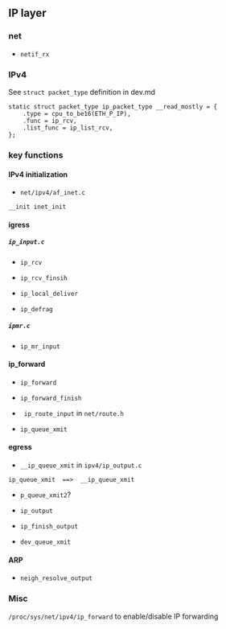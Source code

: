 ## IP layer

### net
* `netif_rx`

### IPv4
See `struct packet_type` definition in dev.md
```
static struct packet_type ip_packet_type __read_mostly = {
	.type = cpu_to_be16(ETH_P_IP),
	.func = ip_rcv,
	.list_func = ip_list_rcv,
};
```

### key functions

#### IPv4 initialization
* `net/ipv4/af_inet.c`
```
__init inet_init

```


#### igress
##### `ip_input.c`
* `ip_rcv`

* `ip_rcv_finsih`

* `ip_local_deliver`

* `ip_defrag`

##### `ipmr.c`
* `ip_mr_input`


#### ip_forward
* `ip_forward`

* `ip_forward_finish`

* ` ip_route_input` in `net/route.h`

* `ip_queue_xmit`

#### egress

* `__ip_queue_xmit` in `ipv4/ip_output.c`
```
ip_queue_xmit  ==>  __ip_queue_xmit
```

* `p_queue_xmit2`?

* `ip_output`

* `ip_finish_output`

* `dev_queue_xmit`


#### ARP
* `neigh_resolve_output`

### Misc
`/proc/sys/net/ipv4/ip_forward` to enable/disable IP forwarding

